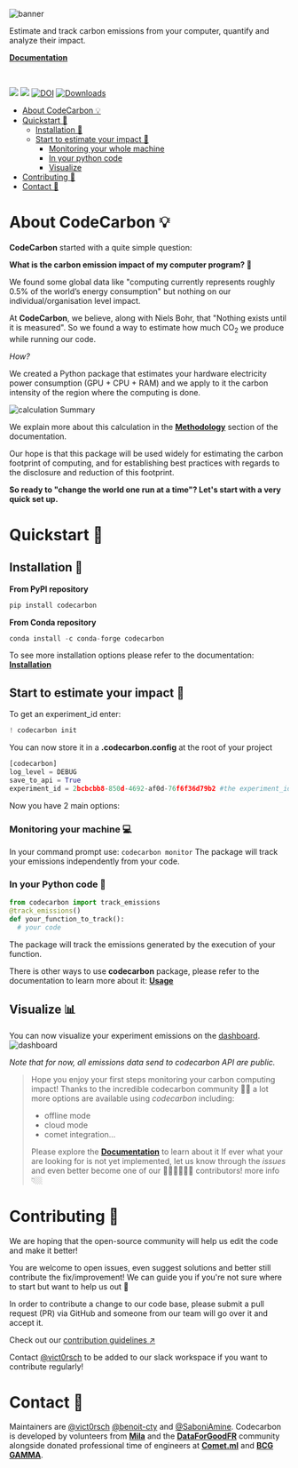 ![banner](docs/edit/images/banner.png)

Estimate and track carbon emissions from your computer, quantify and analyze their impact.

[**Documentation**](https://mlco2.github.io/codecarbon)

<br/>

[![](https://anaconda.org/conda-forge/codecarbon/badges/version.svg)](https://anaconda.org/conda-forge/codecarbon)
[![](https://img.shields.io/pypi/v/codecarbon?color=024758)](https://pypi.org/project/codecarbon/)
[![DOI](https://zenodo.org/badge/263364731.svg)](https://zenodo.org/badge/latestdoi/263364731)
[![Downloads](https://static.pepy.tech/badge/codecarbon/month)](https://pepy.tech/project/codecarbon)


- [About CodeCarbon 💡](#about-codecarbon-)
- [Quickstart 🚀](#quickstart-)
    - [Installation 🔧](#installation-)
    - [Start to estimate your impact 📏](#start-to-estimate-your-impact-)
      - [Monitoring your whole machine](#monitoring-your-machine-)
      - [In your python code](#in-your-python-code-)
      - [Visualize](#visualize-)
- [Contributing 🤝](#contributing-)
- [Contact 📝](#contact-)

# About CodeCarbon 💡

**CodeCarbon** started with a quite simple question: 

**What is the carbon emission impact of my computer program? :shrug:**

We found some global data like "computing currently represents roughly 0.5% of the world’s energy consumption" but nothing on our individual/organisation level impact.

At **CodeCarbon**, we believe, along with Niels Bohr, that "Nothing exists until it is measured". So we found a way to estimate how much CO<sub>2</sub> we produce while running our code.

*How?*

We created a Python package that estimates your hardware electricity power consumption (GPU + CPU + RAM) and we apply to it the carbon intensity of the region where the computing is done.

![calculation Summary](docs/edit/images/calculation.png)

We explain more about this calculation in the [**Methodology**](https://mlco2.github.io/codecarbon/methodology.html#) section of the documentation.

Our hope is that this package will be used widely for estimating the carbon footprint of computing, and for establishing best practices with regards to the disclosure and reduction of this footprint.

**So ready to "change the world one run at a time"? Let's start with a very quick set up.**

# Quickstart 🚀

## Installation 🔧

**From PyPI repository**
```python
pip install codecarbon
```

**From Conda repository**
```python
conda install -c conda-forge codecarbon
```
To see more installation options please refer to the documentation: [**Installation**](https://mlco2.github.io/codecarbon/installation.html#)

## Start to estimate your impact 📏

To get an experiment_id enter:
```python
! codecarbon init
```
You can now store it in a **.codecarbon.config** at the root of your project 
```python
[codecarbon]
log_level = DEBUG
save_to_api = True
experiment_id = 2bcbcbb8-850d-4692-af0d-76f6f36d79b2 #the experiment_id you get with init
```
Now you have 2 main options:

### Monitoring your machine 💻

In your command prompt use:
```codecarbon monitor```
The package will track your emissions independently from your code.

### In your Python code 🐍
```python
from codecarbon import track_emissions
@track_emissions()
def your_function_to_track():
  # your code
  ```
The package will track the emissions generated by the execution of your function.

There is other ways to use **codecarbon** package, please refer to the documentation to learn more about it:  [**Usage**](https://mlco2.github.io/codecarbon/usage.html#)

## Visualize 📊

You can now visualize your experiment emissions on the [dashboard](https://dashboard.codecarbon.io/).
![dashboard](docs/edit/images/dashboard.png)

*Note that for now, all emissions data send to codecarbon API are public.*

> Hope you enjoy your first steps monitoring your carbon computing impact!
> Thanks to the incredible codecarbon community 💪🏼 a lot more options are available using *codecarbon* including:
> - offline mode
> - cloud mode
> - comet integration...
>
> Please explore the [**Documentation**](https://mlco2.github.io/codecarbon) to learn about it
> If ever what your are looking for is not yet implemented, let us know through the *issues* and even better become one of our 🦸🏼‍♀️🦸🏼‍♂️ contributors! more info 👇🏼


# Contributing 🤝

We are hoping that the open-source community will help us edit the code and make it better!

You are welcome to open issues, even suggest solutions and better still contribute the fix/improvement! We can guide you if you're not sure where to start but want to help us out 🥇

In order to contribute a change to our code base, please submit a pull request (PR) via GitHub and someone from our team will go over it and accept it.

Check out our [contribution guidelines :arrow_upper_right:](https://github.com/mlco2/codecarbon/blob/master/CONTRIBUTING.md)

Contact [@vict0rsch](https://github.com/vict0rsch) to be added to our slack workspace if you want to contribute regularly!


# Contact 📝

Maintainers are [@vict0rsch](https://github.com/vict0rsch) [@benoit-cty](https://github.com/benoit-cty) and [@SaboniAmine](https://github.com/saboniamine). Codecarbon is developed by volunteers from [**Mila**](http://mila.quebec) and the [**DataForGoodFR**](https://twitter.com/dataforgood_fr) community alongside donated professional time of engineers at [**Comet.ml**](https://comet.ml) and [**BCG GAMMA**](https://www.bcg.com/en-nl/beyond-consulting/bcg-gamma/default).
